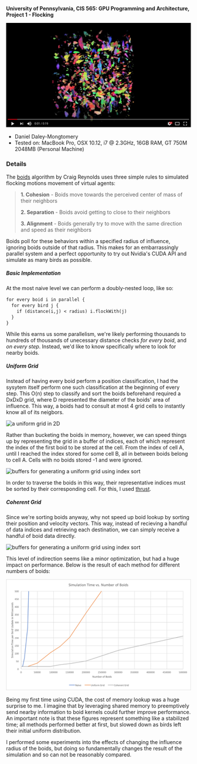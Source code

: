 **University of Pennsylvania, CIS 565: GPU Programming and Architecture,
Project 1 - Flocking**

[![](images/youtube.png)](https://www.youtube.com/watch?v=g5J5UmyLcXA)

* Daniel Daley-Mongtomery
* Tested on: MacBook Pro, OSX 10.12, i7 @ 2.3GHz, 16GB RAM, GT 750M 2048MB (Personal Machine)

### Details

  The [boids](https://en.wikipedia.org/wiki/Boids) algorithm by Craig Reynolds uses three simple rules to simulated flocking motions movement of virtual agents:
  
>**1. Cohesion** - Boids move towards the perceived center of mass of their neighbors
>
>**2. Separation** - Boids avoid getting to close to their neighbors
>
>**3. Alignment** - Boids generally try to move with the same direction and speed as their neighbors

  Boids poll for these behaviors within a specified radius of influence, ignoring boids outside of that radius. This makes for an embarrassingly parallel system and a perfect opportunity to try out Nvidia's CUDA API and simulate as many birds as possible.
  
##### Basic Implementation

  At the most naive level we can perform a doubly-nested loop, like so:
  ```
  for every boid i in parallel {
    for every bird j {
      if (distance(i,j) < radius) i.flockWith(j)
    }
  }
  ```
  
  While this earns us some parallelism, we're likely performing thousands to hundreds of thousands of unecessary distance checks *for every boid*, and *on every step*. Instead, we'd like to know specifically where to look for nearby boids.
  
##### Uniform Grid

  Instead of having every boid perform a position classification, I had the sysytem itself perform one such classification at the beginning of every step. This O(n) step to classify and sort the boids beforehand required a DxDxD grid, where D represented the diameter of the boids' area of influence. This way, a boids had to consult at most 4 grid cells to instantly know all of its neigbors.
  
![a uniform grid in 2D](images/Boids%20Ugrid%20neighbor%20search%20shown.png)
  
  Rather than bucketing the boids in memory, however, we can speed things up by representing the grid in a buffer of indices, each of which represent the index of the first boid to be stored at the cell. From the index of cell A, until I reached the index stored for some cell B, all in between boids belong to cell A. Cells with no boids stored -1 and were ignored.
  
![buffers for generating a uniform grid using index sort](images/Boids%20Ugrids%20buffers%20naive.png)

In order to traverse the boids in this way, their representative indices must be sorted by their corresponding cell. For this, I used [thrust](https://github.com/thrust/thrust).

##### Coherent Grid

  Since we're sorting boids anyway, why not speed up boid lookup by sorting their position and velocity vectors. This way, instead of recieving a handful of data indices and retrieving each destination, we can simply receive a handful of boid data directly. 
  
![buffers for generating a uniform grid using index sort](images/Boids%20Ugrids%20buffers%20data%20coherent.png)
  
  This level of indirection seems like a minor optimization, but had a huge impact on performance. Below is the result of each method for different numbers of boids:
  
![](images/BoidNum.png)

  Being my first time using CUDA, the cost of memory lookup was a huge surprise to me. I imagine that by leveraging shared memory to preemptively send nearby information to boid kernels could further improve performance. An important note is that these figures represent something like a stabilized time; all methods performed better at first, but slowed down as birds left their initial uniform distribution.
  
  I performed some experiments into the effects of changing the influence radius of the boids, but doing so fundamentally changes the result of the simulation and so can not be reasonably compared.
